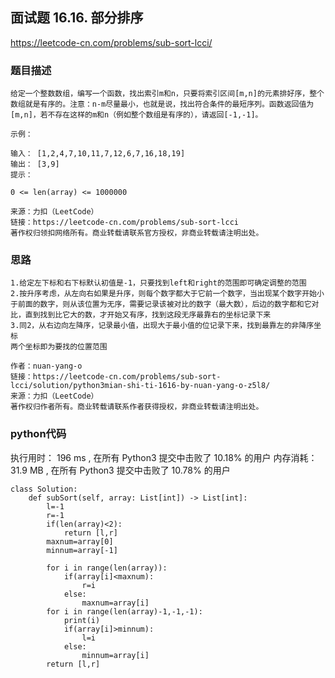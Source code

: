 ## 面试题 16.16. 部分排序

https://leetcode-cn.com/problems/sub-sort-lcci/



### 题目描述

```
给定一个整数数组，编写一个函数，找出索引m和n，只要将索引区间[m,n]的元素排好序，整个数组就是有序的。注意：n-m尽量最小，也就是说，找出符合条件的最短序列。函数返回值为[m,n]，若不存在这样的m和n（例如整个数组是有序的），请返回[-1,-1]。

示例：

输入： [1,2,4,7,10,11,7,12,6,7,16,18,19]
输出： [3,9]
提示：

0 <= len(array) <= 1000000

来源：力扣（LeetCode）
链接：https://leetcode-cn.com/problems/sub-sort-lcci
著作权归领扣网络所有。商业转载请联系官方授权，非商业转载请注明出处。

```



### 思路

```
1.给定左下标和右下标默认初值是-1，只要找到left和right的范围即可确定调整的范围
2.按升序考虑，从左向右如果是升序，则每个数字都大于它前一个数字，当出现某个数字开始小于前面的数字，则从该位置为无序，需要记录该被对比的数字（最大数），后边的数字都和它对比，直到找到比它大的数，才开始又有序，找到这段无序最靠右的坐标记录下来
3.同2，从右边向左降序，记录最小值，出现大于最小值的位记录下来，找到最靠左的非降序坐标
两个坐标即为要找的位置范围

作者：nuan-yang-o
链接：https://leetcode-cn.com/problems/sub-sort-lcci/solution/python3mian-shi-ti-1616-by-nuan-yang-o-z5l8/
来源：力扣（LeetCode）
著作权归作者所有。商业转载请联系作者获得授权，非商业转载请注明出处。
```



### python代码
执行用时：
196 ms
, 在所有 Python3 提交中击败了
10.18%
的用户
内存消耗：
31.9 MB
, 在所有 Python3 提交中击败了
10.78%
的用户
```
class Solution:
    def subSort(self, array: List[int]) -> List[int]:
        l=-1
        r=-1
        if(len(array)<2):
            return [l,r]
        maxnum=array[0]
        minnum=array[-1]

        for i in range(len(array)):
            if(array[i]<maxnum):
                r=i
            else:
                maxnum=array[i]
        for i in range(len(array)-1,-1,-1):
            print(i)
            if(array[i]>minnum):
                l=i
            else:
                minnum=array[i]
        return [l,r]

```

